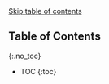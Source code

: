 <aside style="position: relative;">
    <a href="#toc-skipped" class="screen-reader-only">Skip table of contents</a>
</aside>

## Table of Contents
{:.no_toc}

* TOC
{:toc}

<aside id="toc-skipped"></aside>